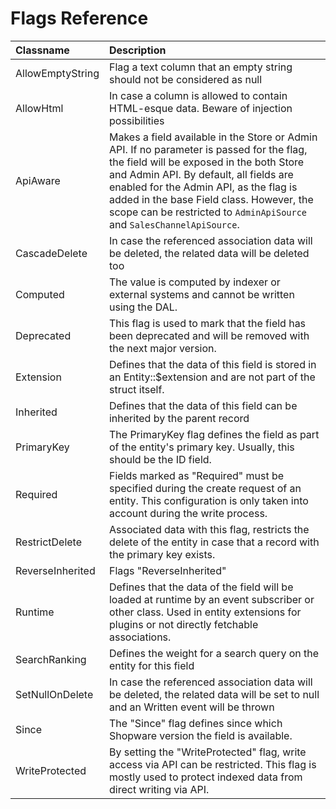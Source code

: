 # Flags Reference

| Classname | Description |
| :--- | :--- |
| AllowEmptyString | Flag a text column that an empty string should not be considered as null|
| AllowHtml | In case a column is allowed to contain HTML-esque data. Beware of injection possibilities |
| ApiAware | Makes a field available in the Store or Admin API. If no parameter is passed for the flag, the field will be exposed in the both Store and Admin API. By default, all fields are enabled for the Admin API, as the flag is added in the base Field class. However, the scope can be restricted to `AdminApiSource` and `SalesChannelApiSource`.  |
| CascadeDelete | In case the referenced association data will be deleted, the related data will be deleted too |
| Computed | The value is computed by indexer or external systems and cannot be written using the DAL.|
| Deprecated | This flag is used to mark that the field has been deprecated and will be removed with the next major version. |
| Extension | Defines that the data of this field is stored in an Entity::$extension and are not part of the struct itself. |
| Inherited | Defines that the data of this field can be inherited by the parent record |
| PrimaryKey | The PrimaryKey flag defines the field as part of the entity's primary key. Usually, this should be the ID field.  |
| Required | Fields marked as "Required" must be specified during the create request of an entity. This configuration is only taken into account during the write process. |
| RestrictDelete | Associated data with this flag, restricts the delete of the entity in case that a record with the primary key exists. |
| ReverseInherited | Flags "ReverseInherited" |
| Runtime | Defines that the data of the field will be loaded at runtime by an event subscriber or other class. Used in entity extensions for plugins or not directly fetchable associations.|
| SearchRanking | Defines the weight for a search query on the entity for this field |
| SetNullOnDelete | In case the referenced association data will be deleted, the related data will be set to null and an Written event will be thrown |
| Since | The "Since" flag defines since which Shopware version the field is available.  |
| WriteProtected | By setting the "WriteProtected" flag, write access via API can be restricted. This flag is mostly used to protect indexed data from direct writing via API. |
